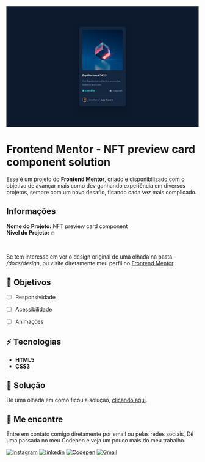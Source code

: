 <img src="./docs/design/desktop-design.jpg" alt="Frontend Mentor - NFT preview card component" />

# Frontend Mentor - NFT preview card component solution

Esse é um projeto do <b>Frontend Mentor</b>, criado e disponibilizado com o objetivo de avançar mais como dev ganhando experiência em diversos projetos, sempre com um novo desafio, ficando cada vez mais complicado.

## Informações

<b>Nome do Projeto:</b> NFT preview card component<br />
<b>Nivel do Projeto:</b> 🔥

<br />

Se tem interesse em ver o design original de uma olhada na pasta <i>/docs/design</i>, ou visite diretamente meu perfil no <a href="/">Frontend Mentor</a>.

## 🎯 Objetivos

- [ ] Responsividade
- [ ] Acessibilidade
- [ ] Animações


## ⚡ Tecnologias

- <b>HTML5</b>
- <b>CSS3</b>


## 📢 Solução

Dê uma olhada em como ficou a solução, <a href="./index.html" title="Visitar site">clicando aqui</a>.


## 📍 Me encontre

  Entre em contato comigo diretamente por email ou pelas redes sociais, Dê uma passada no meu Codepen e veja um pouco mais do meu trabalho.

<a href="https://www.instagram.com/lucasfernando.dev/" target="_blank" /><img src="https://img.shields.io/badge/Instagram-E4405F?style=for-the-badge&logo=instagram&logoColor=white" alt="Instagram"/></a>
<a href="https://www.linkedin.com/in/frontlucasfernandodev/" target="_blank" /><img src="https://img.shields.io/badge/LinkedIn-0077B5?style=for-the-badge&logo=linkedin&logoColor=white" alt="linkedin"/></a>
<a href="https://codepen.io/lucasfernandodev" target="_blank" /><img src="https://img.shields.io/badge/Codepen-000000?style=for-the-badge&logo=codepen&logoColor=white" alt="Codepen"/></a>
<a href="mailto:lucasfernando.dev@gmail.com" target="_blank" /><img src="https://img.shields.io/badge/Gmail-D14836?style=for-the-badge&logo=gmail&logoColor=white" alt="Gmail"/></a>